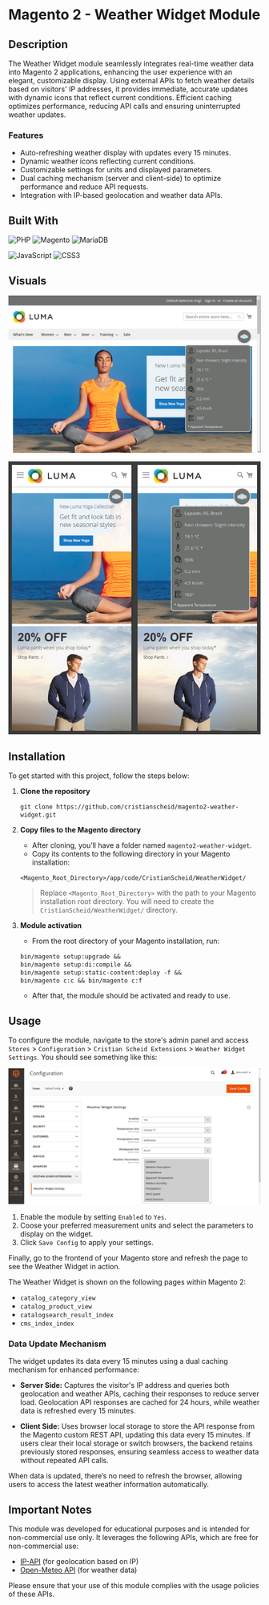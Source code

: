 # Magento 2 - Weather Widget Module

## Description

The Weather Widget module seamlessly integrates real-time weather data into Magento 2 applications, enhancing the user experience with an elegant, customizable display. Using external APIs to fetch weather details based on visitors' IP addresses, it provides immediate, accurate updates with dynamic icons that reflect current conditions. Efficient caching optimizes performance, reducing API calls and ensuring uninterrupted weather updates.

### Features

- Auto-refreshing weather display with updates every 15 minutes.
- Dynamic weather icons reflecting current conditions.
- Customizable settings for units and displayed parameters.
- Dual caching mechanism (server and client-side) to optimize performance and reduce API requests.
- Integration with IP-based geolocation and weather data APIs.

## Built With

![PHP](https://img.shields.io/badge/PHP-8.3-gray?logo=php&style=for-the-badge)
![Magento](https://img.shields.io/badge/Magento-2.4.7-gray?logo=magento&style=for-the-badge)
![MariaDB](https://img.shields.io/badge/MariaDB-10.6-gray?logo=mariadb&style=for-the-badge)

![JavaScript](https://img.shields.io/badge/JavaScript-ES6-gray?logo=javascript&style=for-the-badge)
![CSS3](https://img.shields.io/badge/CSS3-gray?logo=css3&style=for-the-badge)

## Visuals

![desktop](.github/desktop.png)

![mobile](.github/mobile.png)

## Installation

To get started with this project, follow the steps below:

1.  **Clone the repository**

    ```
    git clone https://github.com/cristianscheid/magento2-weather-widget.git
    ```

2.  **Copy files to the Magento directory**

    - After cloning, you’ll have a folder named `magento2-weather-widget`.
    - Copy its contents to the following directory in your Magento installation:

    ```
    <Magento_Root_Directory>/app/code/CristianScheid/WeatherWidget/
    ```

    > Replace `<Magento_Root_Directory>` with the path to your Magento installation root directory. You will need to create the `CristianScheid/WeatherWidget/` directory.

3.  **Module activation**

    - From the root directory of your Magento installation, run:

    ```
    bin/magento setup:upgrade &&
    bin/magento setup:di:compile &&
    bin/magento setup:static-content:deploy -f &&
    bin/magento c:c && bin/magento c:f
    ```

    - After that, the module should be activated and ready to use.

## Usage

To configure the module, navigate to the store's admin panel and access `Stores` > `Configuration` > `Cristian Scheid Extensions` > `Weather Widget Settings`. You should see something like this:

![config](.github/config.png)

1. Enable the module by setting `Enabled` to `Yes`.
2. Coose your preferred measurement units and select the parameters to display on the widget.
3. Click `Save Config` to apply your settings.

Finally, go to the frontend of your Magento store and refresh the page to see the Weather Widget in action.

The Weather Widget is shown on the following pages within Magento 2:

- `catalog_category_view`
- `catalog_product_view`
- `catalogsearch_result_index`
- `cms_index_index`

### Data Update Mechanism

The widget updates its data every 15 minutes using a dual caching mechanism for enhanced performance:

- **Server Side:** Captures the visitor's IP address and queries both geolocation and weather APIs, caching their responses to reduce server load. Geolocation API responses are cached for 24 hours, while weather data is refreshed every 15 minutes.

- **Client Side:** Uses browser local storage to store the API response from the Magento custom REST API, updating this data every 15 minutes. If users clear their local storage or switch browsers, the backend retains previously stored responses, ensuring seamless access to weather data without repeated API calls.

When data is updated, there’s no need to refresh the browser, allowing users to access the latest weather information automatically.

## Important Notes

This module was developed for educational purposes and is intended for non-commercial use only. It leverages the following APIs, which are free for non-commercial use:

- [IP-API](https://ip-api.com/docs/) (for geolocation based on IP)
- [Open-Meteo API](https://open-meteo.com/en/docs) (for weather data)

Please ensure that your use of this module complies with the usage policies of these APIs.
